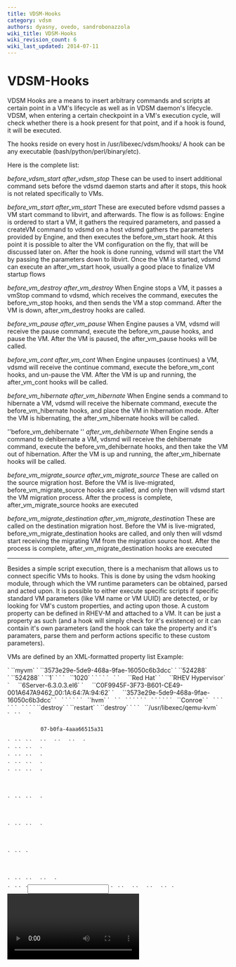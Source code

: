 ```yaml
---
title: VDSM-Hooks
category: vdsm
authors: dyasny, ovedo, sandrobonazzola
wiki_title: VDSM-Hooks
wiki_revision_count: 6
wiki_last_updated: 2014-07-11
---
```


# VDSM-Hooks

VDSM Hooks are a means to insert arbitrary commands and scripts at certain point in a VM's lifecycle as well as in VDSM daemon's lifecycle. VDSM, when entering a certain checkpoint in a VM's execution cycle, will check whether there is a hook present for that point, and if a hook is found, it will be executed.

The hooks reside on every host in /usr/libexec/vdsm/hooks/ A hook can be any executable (bash/python/perl/binary/etc).

Here is the complete list:

*before_vdsm_start* *after_vdsm_stop* These can be used to insert additional command sets before the vdsmd daemon starts and after it stops, this hook is not related specifically to VMs.

*before_vm_start* *after_vm_start* These are executed before vdsmd passes a VM start command to libvirt, and afterwards. The flow is as follows: Engine is ordered to start a VM, it gathers the required parameters, and passed a createVM command to vdsmd on a host vdsmd gathers the parameters provided by Engine, and then executes the before_vm_start hook. At this point it is possible to alter the VM configuration on the fly, that will be discussed later on. After the hook is done running, vdsmd will start the VM by passing the parameters down to libvirt. Once the VM is started, vdsmd can execute an after_vm_start hook, usually a good place to finalize VM startup flows

*before_vm_destroy* *after_vm_destroy* When Engine stops a VM, it passes a vmStop command to vdsmd, which receives the command, executes the before_vm_stop hooks, and then sends the VM a stop command. After the VM is down, after_vm_destroy hooks are called.

*before_vm_pause* *after_vm_pause* When Engine pauses a VM, vdsmd will receive the pause command, execute the before_vm_pause hooks, and pause the VM. After the VM is paused, the after_vm_pause hooks will be called.

*before_vm_cont* *after_vm_cont* When Engine unpauses (continues) a VM, vdsmd will receive the continue command, execute the before_vm_cont hooks, and un-pause the VM. After the VM is up and running, the after_vm_cont hooks will be called.

*before_vm_hibernate* *after_vm_hibernate* When Engine sends a command to hibernate a VM, vdsmd will receive the hibernate command, execute the before_vm_hibernate hooks, and place the VM in hibernation mode. After the VM is hibernating, the after_vm_hibernate hooks will be called.

''before_vm_dehibernate '' *after_vm_dehibernate* When Engine sends a command to dehibernate a VM, vdsmd will receive the dehibernate command, execute the before_vm_dehibernate hooks, and then take the VM out of hibernation. After the VM is up and running, the after_vm_hibernate hooks will be called.

*before_vm_migrate_source* *after_vm_migrate_source* These are called on the source migration host. Before the VM is live-migrated, before_vm_migrate_source hooks are called, and only then will vdsmd start the VM migration process. After the process is complete, after_vm_migrate_source hooks are executed

*before_vm_migrate_destination* *after_vm_migrate_destination* These are called on the destination migration host. Before the VM is live-migrated, before_vm_migrate_destination hooks are called, and only then will vdsmd start receiving the migrating VM from the migration source host. After the process is complete, after_vm_migrate_destination hooks are executed

------------------------------------------------------------------------

Besides a simple script execution, there is a mechanism that allows us to connect specific VMs to hooks. This is done by using the vdsm hooking module, through which the VM runtime parameters can be obtained, parsed and acted upon. It is possible to either execute specific scripts if specific standard VM parameters (like VM name or VM UUID) are detected, or by looking for VM's custom properties, and acting upon those. A custom property can be defined in RHEV-M and attached to a VM. It can be just a property as such (and a hook will simply check for it's existence) or it can contain it's own parameters (and the hook can take the property and it's paramaters, parse them and perform actions specific to these custom parameters).

VMs are defined by an XML-formatted property list Example:

<domain type='kvm' id='1'>
` `<name>`myvm`</name>
` `<uuid>`3573e29e-5de9-468a-9fae-16050c6b3dcc`</uuid>
` `<memory unit='KiB'>`524288`</memory>
` `<currentMemory unit='KiB'>`524288`</currentMemory>
` `<vcpu placement='static'>`1`</vcpu>
` `<cputune>
`   `<shares>`1020`</shares>
` `</cputune>
` `<sysinfo type='smbios'>
`   `<system>
`     `<entry name='manufacturer'>`Red Hat`</entry>
`     `<entry name='product'>`RHEV Hypervisor`</entry>
`     `<entry name='version'>`6Server-6.3.0.3.el6`</entry>
`     `<entry name='serial'>`C0F9945F-3F73-B601-CE49-001A647A9462_00:1A:64:7A:94:62`</entry>
`     `<entry name='uuid'>`3573e29e-5de9-468a-9fae-16050c6b3dcc`</entry>
`   `</system>
` `</sysinfo>
` `<os>
`   `<type arch='x86_64' machine='rhel6.2.0'>`hvm`</type>
`   `<boot dev='hd'/>
`   `<smbios mode='sysinfo'/>
` `</os>
` `<features>
`   `<acpi/>
` `</features>
` `<cpu mode='custom' match='exact'>
`   `<model fallback='allow'>`Conroe`</model>
`   `<topology sockets='1' cores='1' threads='1'/>
` `</cpu>
` `<clock offset='variable' adjustment='0'>
`   `<timer name='rtc' tickpolicy='catchup'/>
` `</clock>
` `<on_poweroff>`destroy`</on_poweroff>
` `<on_reboot>`restart`</on_reboot>
` `<on_crash>`destroy`</on_crash>
` `<devices>
`   `<emulator>`/usr/libexec/qemu-kvm`</emulator>
`   `<disk type='block' device='disk'>
`     `<driver name='qemu' type='raw' cache='none' error_policy='stop' io='native'/>
           

`     `<target dev='vda' bus='virtio'/>
`     `<serial>`07-b0fa-4aaa66515a31`</serial>
`     `<alias name='virtio-disk0'/>
           

<address type='pci' domain='0x0000' bus='0x00' slot='0x07' function='0x0'/>
`   `</disk>
`   `<disk type='file' device='cdrom'>
`     `<driver name='qemu' type='raw'/>
`     `<target dev='hdc' bus='ide'/>
`     `<readonly/>
`     `<alias name='ide0-1-0'/>
           

<address type='drive' controller='0' bus='1' target='0' unit='0'/>
`   `</disk>
`   `<controller type='virtio-serial' index='0' ports='16'>
`     `<alias name='virtio-serial0'/>
           

<address type='pci' domain='0x0000' bus='0x00' slot='0x06' function='0x0'/>
`   `</controller>
`   `<controller type='ide' index='0'>
`     `<alias name='ide0'/>
           

<address type='pci' domain='0x0000' bus='0x00' slot='0x01' function='0x1'/>
`   `</controller>
`   `<controller type='usb' index='0'>
`     `<alias name='usb0'/>
           

<address type='pci' domain='0x0000' bus='0x00' slot='0x01' function='0x2'/>
`   `</controller>
`   `<interface type='bridge'>
`     `<mac address='00:1a:4a:23:18:01'/>
           

`     `<target dev='vnet0'/>
`     `<model type='virtio'/>
`     `<alias name='net0'/>
           

<address type='pci' domain='0x0000' bus='0x00' slot='0x03' function='0x0'/>
`   `</interface>
`   `<interface type='bridge'>
`     `<mac address='00:1a:4a:23:18:02'/>
           

`     `<target dev='vnet1'/>
`     `<model type='virtio'/>
`     `<alias name='net1'/>
           

<address type='pci' domain='0x0000' bus='0x00' slot='0x04' function='0x0'/>
`   `</interface>
`   `<interface type='bridge'>
`     `<mac address='00:1a:4a:23:18:03'/>
           

`     `<target dev='vnet2'/>
`     `<model type='virtio'/>
`     `<alias name='net2'/>
           

<address type='pci' domain='0x0000' bus='0x00' slot='0x05' function='0x0'/>
`   `</interface>
`   `<channel type='unix'>
           

`     `<target type='virtio' name='com.redhat.rhevm.vdsm'/>
`     `<alias name='channel0'/>
           

<address type='virtio-serial' controller='0' bus='0' port='1'/>
`   `</channel>
`   `<channel type='spicevmc'>
`     `<target type='virtio' name='com.redhat.spice.0'/>
`     `<alias name='channel1'/>
           

<address type='virtio-serial' controller='0' bus='0' port='2'/>
`   `</channel>
`   `<input type='mouse' bus='ps2'/>
`   `<graphics type='spice' port='5900' tlsPort='5901' autoport='yes' listen='0' keymap='en-us' passwdValidTo='1970-01-01T00:00:01'>
`     `<listen type='address' address='0'/>
`     `<channel name='main' mode='secure'/>
`     `<channel name='inputs' mode='secure'/>
`   `</graphics>
         

<video>
`     `<model type='qxl' vram='65536' heads='1'/>
`     `<alias name='video0'/>
           

<address type='pci' domain='0x0000' bus='0x00' slot='0x02' function='0x0'/>
</video>
`   `<memballoon model='none'>
`     `<alias name='balloon0'/>
`   `</memballoon>
` `</devices>
` `<seclabel type='dynamic' model='selinux' relabel='yes'>
`   `<label>`system_u:system_r:svirt_t:s0:c183,c514`</label>
`   `<imagelabel>`system_u:object_r:svirt_image_t:s0:c183,c514`</imagelabel>
` `</seclabel>
</domain>

This xml can be changed in order to alter the VM settings in ways ovirt-engine doesn't support directly.

**NOTE**: Only the before_vm_start hooks are actually able to alter the VM's xml definitions, this is due to the fact that once the xml definitions are passed to libvirt, they cannot be changed as long as the VM is running. All other VM related hooks can access the VM's xml definitions, but in read-only mode.

**Writing VDSM hooks:**

Currently, the hooking module only exists in python. Here is an example of a simple vdsm hook that blocks a VM's live migration: 50_cant_migrate.py placed in before_VM_migrate_source. This hook looks for a custom property calles "cantmigrate" and if it is found, will block the VM from migrating. This can be useful for VMs that rely on a specific resource found only locally on a specific host (like a passed through USB license dongle or a TBU)

      #!/usr/bin/python
      import os
      import sys 
      if os.environ.has_key('cantmigrate'):
         sys.stderr.write('cantmigrate: before_vm_migrate_source: cannot migrate this VM\n')
         sys.exit(2)

This script does not use the hooking module, because it does not need to actually act upon the VM's specific XML.

And this is an example that uses the Hooking module to read a custom property that defines CPU pinning for a VM, and alters the VM's XML accordingly:

      #!/usr/bin/python 
      import os
      import sys
      import hooking
      import traceback
      **\1**
      if os.environ.has_key('pincpu'):
          try:
`       domxml = hooking.read_domxml()   `**`#here` `we` `read` `the` `VM` `XML` `into` `the` `domxml` `variable`**
`       vcpu = domxml.getElementsByTagName('vcpu')[0] `**`#find` `and` `read` `the` `CPU` `definition` `in` `the` `VM` `XML`**
             if not vcpu.hasAttribute('cpuset'):
`           sys.stderr.write('pincpu: pinning cpu to: %s\n' % os.environ['pincpu'])  `**`#sys.stderr.write` `is` `caught` `by` `vdsm` `and` `logged` `into` `vdsm.log` `for` `debugging`**
`           vcpu.setAttribute('cpuset', os.environ['pincpu'])  `**`#change` `an` `attribute` `here`**
`           hooking.write_domxml(domxml)                       `**`#and` `write` `to` `the` `altered` `domxml`**
             else:
                 sys.stderr.write('pincpu: cpuset attribute is present in vcpu, doing nothing\n')
         except:
             sys.stderr.write('pincpu: [unexpected error]: %s\n' % traceback.format_exc())
             sys.exit(2)
